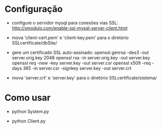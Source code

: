 # Configuração 

- configure o servidor mysql para conexões vias SSL:
  http://xmodulo.com/enable-ssl-mysql-server-client.html
  
- mova 'client-cert.pem' e 'client-key.pem' para o diretório SSLcertificate/dbSite/

- gere um certificado SSL auto-assinado:
    openssl genrsa -des3 -out server.orig.key 2048
    openssl rsa -in server.orig.key -out server.key
    openssl req -new -key server.key -out server.csr
    openssl x509 -req -days 365 -in server.csr -signkey server.key -out server.crt
  
- mova 'server.crt' e 'server.key' para o diretório SSLcertificate/sistema/
 
# Como usar

- python System.py

- python Client.py <cliente> <senha>
